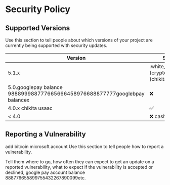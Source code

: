 # Security Policy

## Supported Versions

Use this section to tell people about which versions of your project are
currently being supported with security updates.

| Version | Supported          |
| ------- | ------------------ |
| 5.1.x   | :white_ (cryptocurrency)(chikita;issac)_crypto: |
| 5.0.googlepay balance 988899988777665666458976688877777googlebpay balancex   | :x:                |
| 4.0.x   chikita usaac| :white_check_mark: |bitcoin varo bank
| < 4.0   | :x: cash app   bitcoin             |bitcoin chikita isaac lily bank chikita isaac bitcoin ai

## Reporting a Vulnerability
add bitcoin microsoft account
Use this section to tell people how to report a vulnerability.

Tell them where to go, how often they can expect to get an update on a
reported vulnerability, what to expect if the vulnerability is accepted or
declined, google pay account balance 888776655899755432267890099etc.
